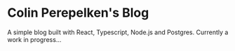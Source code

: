 # Colin Perepelken's Blog
A simple blog built with React, Typescript, Node.js and Postgres. Currently a work in progress...
